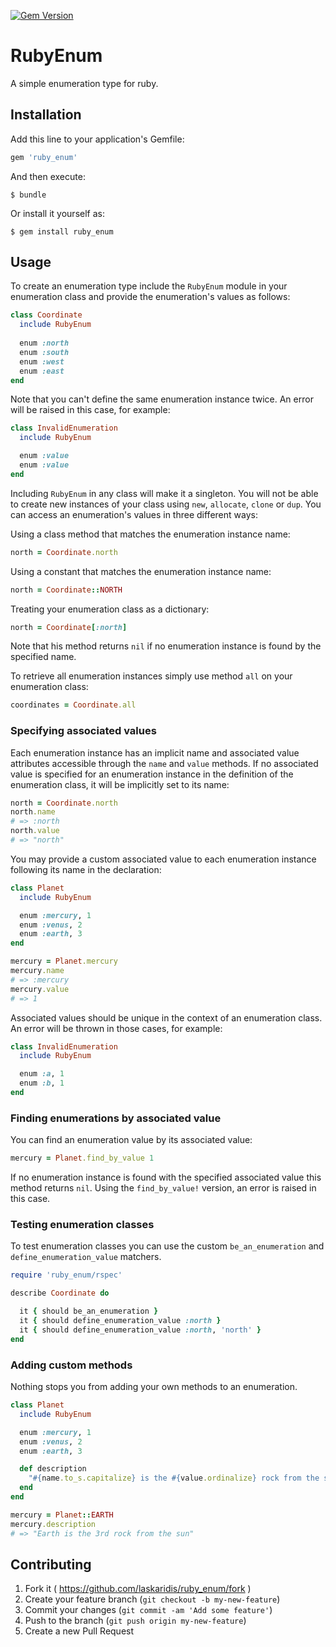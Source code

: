 [![Gem
Version](https://badge.fury.io/rb/ruby_enum.svg)](https://badge.fury.io/rb/ruby_enum)

# RubyEnum

A simple enumeration type for ruby.

## Installation

Add this line to your application's Gemfile:

```ruby
gem 'ruby_enum'
```

And then execute:

    $ bundle

Or install it yourself as:

    $ gem install ruby_enum

## Usage

To create an enumeration type include the `RubyEnum` module in your enumeration
class and provide the enumeration's values as follows:

```ruby
class Coordinate
  include RubyEnum
  
  enum :north
  enum :south
  enum :west
  enum :east
end
```
Note that you can't define the same enumeration instance twice. An error will
be raised in this case, for example:

```ruby
class InvalidEnumeration
  include RubyEnum

  enum :value
  enum :value
end
```

Including `RubyEnum` in any class will make it a singleton. You will not be able
to create new instances of your class using `new`, `allocate`, `clone` or
`dup`. You can access an enumeration's values in three different ways:

Using a class method that matches the enumeration instance name:

```ruby
north = Coordinate.north
```

Using a constant that matches the enumeration instance name:

```ruby
north = Coordinate::NORTH
```

Treating your enumeration class as a dictionary:

```ruby
north = Coordinate[:north]
```
Note that his method returns `nil` if no enumeration instance is found by the
specified name.

To retrieve all enumeration instances simply use method `all` on your
enumeration class:

```ruby
coordinates = Coordinate.all
```

### Specifying associated values

Each enumeration instance has an implicit name and associated value attributes
accessible through the `name` and `value` methods. If no associated value is
specified for an enumeration instance in the definition of the enumeration 
class, it will be implicitly set to its name:

```ruby
north = Coordinate.north
north.name
# => :north
north.value
# => "north"
```

You may provide a custom associated value to each enumeration instance following
its name in the declaration:

```ruby
class Planet
  include RubyEnum

  enum :mercury, 1
  enum :venus, 2
  enum :earth, 3
end

mercury = Planet.mercury
mercury.name
# => :mercury
mercury.value
# => 1
```

Associated values should be unique in the context of an enumeration class. An 
error will be thrown in those cases, for example:

```ruby
class InvalidEnumeration
  include RubyEnum

  enum :a, 1
  enum :b, 1
end
```

### Finding enumerations by associated value

You can find an enumeration value by its associated value:

```ruby
mercury = Planet.find_by_value 1
```

If no enumeration instance is found with the specified associated value this
method returns `nil`. Using the `find_by_value!` version, an error is raised in
this case.

### Testing enumeration classes

To test enumeration classes you can use the custom `be_an_enumeration` and
`define_enumeration_value` matchers.

```ruby
require 'ruby_enum/rspec'

describe Coordinate do

  it { should be_an_enumeration }
  it { should define_enumeration_value :north }
  it { should define_enumeration_value :north, 'north' }
end
```

### Adding custom methods

Nothing stops you from adding your own methods to an enumeration.

```ruby
class Planet
  include RubyEnum

  enum :mercury, 1
  enum :venus, 2
  enum :earth, 3

  def description
    "#{name.to_s.capitalize} is the #{value.ordinalize} rock from the sun"
  end
end

mercury = Planet::EARTH
mercury.description
# => "Earth is the 3rd rock from the sun"
```

## Contributing

1. Fork it ( https://github.com/laskaridis/ruby_enum/fork )
2. Create your feature branch (`git checkout -b my-new-feature`)
3. Commit your changes (`git commit -am 'Add some feature'`)
4. Push to the branch (`git push origin my-new-feature`)
5. Create a new Pull Request
